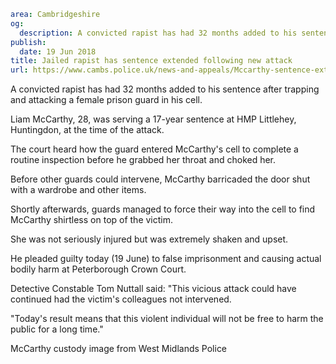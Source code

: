 ```yaml
area: Cambridgeshire
og:
  description: A convicted rapist has had 32 months added to his sentence after trapping and attacking a female prison guard in his cell.
publish:
  date: 19 Jun 2018
title: Jailed rapist has sentence extended following new attack
url: https://www.cambs.police.uk/news-and-appeals/Mccarthy-sentence-extended
```

A convicted rapist has had 32 months added to his sentence after trapping and attacking a female prison guard in his cell.

Liam McCarthy, 28, was serving a 17-year sentence at HMP Littlehey, Huntingdon, at the time of the attack.

The court heard how the guard entered McCarthy's cell to complete a routine inspection before he grabbed her throat and choked her.

Before other guards could intervene, McCarthy barricaded the door shut with a wardrobe and other items.

Shortly afterwards, guards managed to force their way into the cell to find McCarthy shirtless on top of the victim.

She was not seriously injured but was extremely shaken and upset.

He pleaded guilty today (19 June) to false imprisonment and causing actual bodily harm at Peterborough Crown Court.

Detective Constable Tom Nuttall said: "This vicious attack could have continued had the victim's colleagues not intervened.

"Today's result means that this violent individual will not be free to harm the public for a long time."

McCarthy custody image from West Midlands Police
